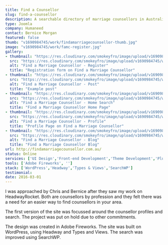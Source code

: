 ```yaml
---
title: Find a Counsellor
slug: find-a-counsellor
description: A searchable directory of marriage counsellors in Australia.
type: Joomla
company: Humaneed
contact: Bernice Morgan
featured: false
thumb: "v1690984745/work/findamarriagecounsellor-thumb.jpg"
image: "v1690984745/work/famc-register.jpg"
gallery:
- thumbnail: "https://res.cloudinary.com/smokeyfro/image/upload/v1690984745/work/famc-register-thumb.jpg"
  src: "https://res.cloudinary.com/smokeyfro/image/upload/v1690984745/work/famc-register.jpg"
  alt: "Find a Marriage Counsellor - Register"
  title: "Registration form on Find a Marriage Counsellor"
- thumbnail: "https://res.cloudinary.com/smokeyfro/image/upload/v1690984745/work/famc-post-thumb.jpg"
  src: "https://res.cloudinary.com/smokeyfro/image/upload/v1690984745/work/famc-post.jpg"
  alt: "Find a Marriage Counsellor - Post"
  title: "Example post"
- thumbnail: "https://res.cloudinary.com/smokeyfro/image/upload/v1690984745/work/famc-home-search-thumb.jpg"
  src: "https://res.cloudinary.com/smokeyfro/image/upload/v1690984745/work/famc-home-search.jpg"
  alt: "Find a Marriage Counsellor - Home Search"
  title: "Find a Marriage Counsellor Home Page"
- thumbnail: "https://res.cloudinary.com/smokeyfro/image/upload/v1690984745/work/famc-counsellor-profile-thumb.jpg"
  src: "https://res.cloudinary.com/smokeyfro/image/upload/v1690984745/work/famc-counsellor-profile.jpg"
  alt: "Find a Marriage Counsellor - Profile"
  title: "Profile Page on Find a Marriage Counsellor"
- thumbnail: "https://res.cloudinary.com/smokeyfro/image/upload/v1690984745/work/famc-blog-thumb.jpg"
  src: "https://res.cloudinary.com/smokeyfro/image/upload/v1690984745/work/famc-blog.jpg"
  alt: "Find a Marriage Counsellor - Blog"
  title: "Find a Marriage Counsellor Blog"
url: http://findamarriagecounsellor.com.au/
status: Online
services: ['UI Design','Front-end Development','Theme Development','Plugin Development']
tools: ['Adobe Fireworks', '']
stack: ['WordPress','Headway','Types & Views','SearchWP']
testimonial: 
date: 2016-03-01
---
```

I was approached by Chris and Bernice after they saw my work on HeadwayRocket. Both are counsellors by profession and they felt there was a need for an easier way to find counsellors in your area.

The first version of the site was focussed around the counsellor profiles and search. The project was put on hold due to other commitments.

The design was created in Adobe Fireworks.
The site was built on WordPress, using Headway and Types and Views.
The search was improved using SearchWP.